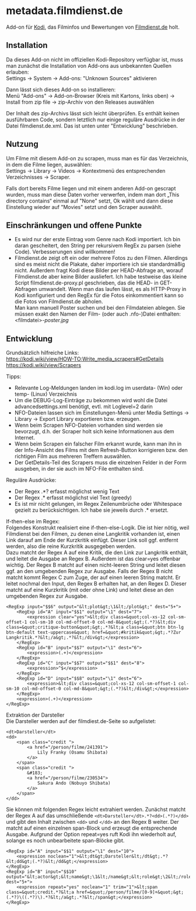 # metadata.filmdienst.de
Add-on für [Kodi](https://github.com/xbmc), das Filminfos und Bewertungen von [Filmdienst.de](https://www.filmdienst.de/) holt.

## Installation
Da dieses Add-on nicht im offiziellen Kodi-Repository verfügbar ist, muss man zunächst die Installation von Add-ons aus unbekannten Quellen erlauben:  
Settings → System → Add-ons: "Unknown Sources" aktivieren  
  
Dann lässt sich dieses Add-on so installieren:  
Menü "Add-ons" → Add-on-Browser (Kreis mit Kartons, links oben) → Install from zip file → zip-Archiv von den Releases auswählen  

Der Inhalt des zip-Archivs lässt sich leicht überprüfen. Es enthält keinen ausführbaren Code, sondern letztlich nur einige reguläre Ausdrücke in der Datei filmdienst.de.xml. Das ist unten unter "Entwicklung" beschrieben.


## Nutzung
Um Filme mit diesem Add-on zu scrapen, muss man es für das Verzeichnis, in dem die Filme liegen, auswählen:  
Settings → Library → Videos -> Kontextmenü des entsprechenden Verzeichnisses → Scraper.  
  
Falls dort bereits Filme liegen und mit einem anderen Add-on gescrapt wurden, muss man diese Daten vorher verwerfen, indem man dort „This directory contains“ einmal auf "None" setzt, Ok wählt und dann diese Einstellung wieder auf "Movies" setzt und den Scraper auswählt. 

## Einschränkungen und offene Punkte
- Es wird nur der erste Eintrag vom Genre nach Kodi importiert. Ich bin daran gescheitert, den String per rekursivem RegEx zu parsen (siehe Code). Verbesserungen sind willkommen!
- Filmdienst.de zeigt oft ein oder mehrere Fotos zu den Filmen. Allerdings sind es meist nicht die Plakate, daher importiere ich sie standardmäßig nicht. Außerdem fragt Kodi diese Bilder per HEAD-Abfrage an, worauf Filmdienst.de aber keine Bilder ausliefert. Ich habe testweise das kleine Script filmdienst.de-proxy.pl geschrieben, das die HEAD- in GET-Abfragen umwandelt. Wenn man das laufen lässt, es als HTTP-Proxy in Kodi konfiguriert und den RegEx für die Fotos einkommentiert kann so die Fotos von Filmdienst.de abholen.  
Man kann manuell Poster suchen und bei den Filmdateien ablegen. Sie müssen exakt den Namen der Film- (oder auch .nfo-)Datei enthalten: \<filmdatei\>_-poster.jpg_

## Entwicklung

Grundsätzlich hilfreiche Links:  
https://kodi.wiki/view/HOW-TO:Write_media_scrapers#GetDetails  
https://kodi.wiki/view/Scrapers  

Tipps:  
- Relevante Log-Meldungen landen im kodi.log im userdata- (Win) oder temp- (Linux) Verzeichnis
- Um die DEBUG-Log-Einträge zu bekommen wird wohl die Datei advancedsettings.xml benötigt, evtl. mit Loglevel=2 darin
- NFO-Dateien lassen sich im Einstellungen-Menü unter Media Settings → Library → Export Library exportieren bzw. erzeugen. 
- Wenn beim Scrapen NFO-Dateien vorhanden sind werden sie bevorzugt, d.h. der Scraper holt sich keine Informationen aus dem Internet.
- Wenn beim Scrapen ein falscher Film erkannt wurde, kann man ihn in der Info-Ansicht des Films mit dem Refresh-Button korrigieren bzw. den richtigen Film aus mehreren Treffern auswählen.
- Der GetDetails-Teil des Scrapers muss die einzelnen Felder in der Form ausgeben, in der sie auch im NFO-File enthalten sind.

Reguläre Ausdrücke:  
- Der Regex .*? erfasst möglichst wenig Text
- Der Regex .* erfasst möglichst viel Text (greedy)
- Es ist mir nicht gelungen, im Regex Zeilenumbrüche oder Whitespace gezielt zu berücksichtigen. Ich habe sie jeweils durch .* ersetzt.

If-then-else im Regex:  
Folgendes Konstrukt realisiert eine if-then-else-Logik. Die ist hier nötig, weil Filmdienst bei den Filmen, zu denen eine Langkritik vorhanden ist, einen Link darauf am Ende der Kurzkritik einfügt. Dieser Link soll ggf. entfernt werden, also die reine Kurzkritik ausgegeben werden.  
Dazu matcht der Regex A auf eine Kritik, die den Link zur Langkritik enthält, und leitet die Ausgabe an Regex B. Außerdem ist das clear=yes offenbar wichtig. Der Regex B matcht auf einen nicht-leeren String und leitet diesen ggf. an den umgebenden Regex zur Ausgabe. Falls der Regex B nicht matcht kommt Regex C zum Zuge, der auf einen leeren String matcht. Er leitet nochmal den Input, den Regex B erhalten hat, an den Regex D. Dieser matcht auf eine Kurzkritik (mit oder ohne Link) und leitet diese an den umgebenden Regex zur Ausgabe.  
```
<RegExp input="$$6" output="&lt;plot&gt;\1&lt;/plot&gt;" dest="5+">
	<RegExp id="A" input="$$1" output="\1" dest="7">
		<expression clear="yes">&lt;div class=&quot;col-xs-12 col-sm-offset-1 col-sm-10 col-md-offset-0 col-md-8&quot;&gt;(.*?)&lt;div class=&quot;critique-button&quot;&gt;.*?&lt;a class=&quot;btn btn-lg btn-default text-uppercase&quot; href=&quot;#kritik&quot;&gt;.*?Zur Langkritik.*?&lt;/a&gt;.*?&lt;/div&gt;</expression>
	</RegExp>
	<RegExp id="B" input="$$7" output="\1" dest="6">
		<expression>(.+)</expression>
	</RegExp>
	<RegExp id="C" input="$$7" output="$$1" dest="8">
		<expression>^$</expression>
	</RegExp>
	<RegExp id="D" input="$$8" output="\1" dest="6">
		<expression>&lt;div class=&quot;col-xs-12 col-sm-offset-1 col-sm-10 col-md-offset-0 col-md-8&quot;&gt;(.*?)&lt;/div&gt;</expression>
	</RegExp>
	<expression>(.+)</expression>
</RegExp>
```


Extraktion der Darsteller  
Die Darsteller werden auf der filmdiest.de-Seite so aufgelistet:  
```
<dt>Darsteller</dt>
<dd>
	<span class="credit ">
		<a href="/person/filme/241391">
            Lily Franky (Osamu Shibata)
		</a> 
	</span>
	<span class="credit ">
        &#183;
		<a href="/person/filme/230534">
            Sakura Ando (Nobuyo Shibata)
		</a> 
	</span>
</dd>
```


Sie können mit folgenden Regex leicht extrahiert werden. Zunächst matcht der Regex A auf das umschließende `<dt>Darsteller</dt>.*?<dd>(.*?)</dd>` und gibt den Inhalt zwischen `<dd>` und `</dd>` an den Regex B weiter. Der matcht auf einen einzelnen span-Block und erzeugt die entsprechende Ausgabe. Aufgrund der Option repeat=yes ruft Kodi ihn wiederholt auf, solange es noch unbearbeitete span-Blöcke gibt.
```
<RegExp id="A" input="$$1" output="\1" dest="10">
	<expression noclean="1">&lt;dt&gt;Darsteller&lt;/dt&gt;.*?&lt;dd&gt;(.*?)&lt;/dd&gt;</expression>
</RegExp>
<RegExp id="B" input="$$10" output="&lt;actor&gt;&lt;name&gt;\1&lt;/name&gt;&lt;role&gt;\2&lt;/role&gt;&lt;/actor&gt;" dest="5+">
	<expression repeat="yes" noclean="1" trim="1">&lt;span class=&quot;credit.*?&lt;a href=&quot;/person/filme/[0-9]+&quot;&gt;(.*?)\((.*?)\).*?&lt;/a&gt;.*?&lt;/span&gt;</expression>
</RegExp>
```

